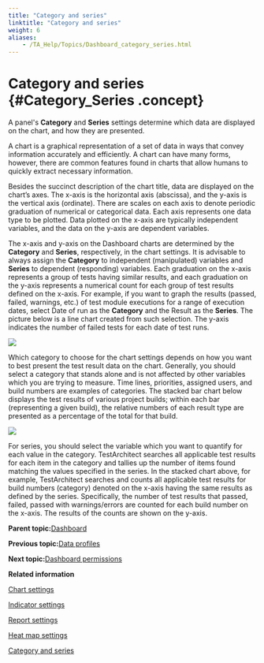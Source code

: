 ```yaml
--- 
title: "Category and series"
linktitle: "Category and series"
weight: 6
aliases: 
    - /TA_Help/Topics/Dashboard_category_series.html
---
```

# Category and series {#Category_Series .concept}

A panel's **Category** and **Series** settings determine which data are displayed on the chart, and how they are presented.

A chart is a graphical representation of a set of data in ways that convey information accurately and efficiently. A chart can have many forms, however, there are common features found in charts that allow humans to quickly extract necessary information.

Besides the succinct description of the chart title, data are displayed on the chart’s axes. The x-axis is the horizontal axis \(abscissa\), and the y-axis is the vertical axis \(ordinate\). There are scales on each axis to denote periodic graduation of numerical or categorical data. Each axis represents one data type to be plotted. Data plotted on the x-axis are typically independent variables, and the data on the y-axis are dependent variables.

The x-axis and y-axis on the Dashboard charts are determined by the **Category** and **Series**, respectively, in the chart settings. It is advisable to always assign the **Category** to independent \(manipulated\) variables and **Series** to dependent \(responding\) variables. Each graduation on the x-axis represents a group of tests having similar results, and each graduation on the y-axis represents a numerical count for each group of test results defined on the x-axis. For example, if you want to graph the results \(passed, failed, warnings, etc.\) of test module executions for a range of execution dates, select Date of run as the **Category** and the Result as the **Series**. The picture below is a line chart created from such selection. The y-axis indicates the number of failed tests for each date of test runs.

![](../Images/Dashboard_graph_date_vs_result.png)

Which category to choose for the chart settings depends on how you want to best present the test result data on the chart. Generally, you should select a category that stands alone and is not affected by other variables which you are trying to measure. Time lines, priorities, assigned users, and build numbers are examples of categories. The stacked bar chart below displays the test results of various project builds; within each bar \(representing a given build\), the relative numbers of each result type are presented as a percentage of the total for that build.

![](../Images/Dashboard_graph_build_vs_result.png)

For series, you should select the variable which you want to quantify for each value in the category. TestArchitect searches all applicable test results for each item in the category and tallies up the number of items found matching the values specified in the series. In the stacked chart above, for example, TestArchitect searches and counts all applicable test results for build numbers \(category\) denoted on the x-axis having the same results as defined by the series. Specifically, the number of test results that passed, failed, passed with warnings/errors are counted for each build number on the x-axis. The results of the counts are shown on the y-axis.

**Parent topic:**[Dashboard](../../TA_Help/Topics/Dashboard.html)

**Previous topic:**[Data profiles](../../TA_Help/Topics/Dashboard_data_profiles.html)

**Next topic:**[Dashboard permissions](../../TA_Help/Topics/Dashboard_authentication_permissions.html)

**Related information**  


[Chart settings](../../TA_Help/Topics/Dashboard_chart.html)

[Indicator settings](../../TA_Help/Topics/Dashboard_indicator.html)

[Report settings](../../TA_Help/Topics/Dashboard_report.html)

[Heat map settings](../../TA_Help/Topics/Dashboard_heatmap.html)

[Category and series](../../TA_Help/Topics/Dashboard_category_series.html)

